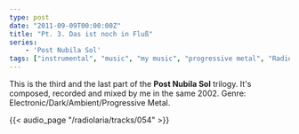 ```yaml
---
type: post
date: "2011-09-09T00:00:00Z"
title: "Pt. 3. Das ist noch in Fluß"
series:
    - 'Post Nubila Sol'
tags: ["instrumental", "music", "my music", "progressive metal", "Radiolaria"]
---
```


This is the third and the last part of the **Post Nubila Sol** trilogy. It's composed, recorded and mixed by me in the same 2002. Genre: Electronic/Dark/Ambient/Progressive Metal.

<!--more-->

{{< audio_page "/radiolaria/tracks/054" >}}
